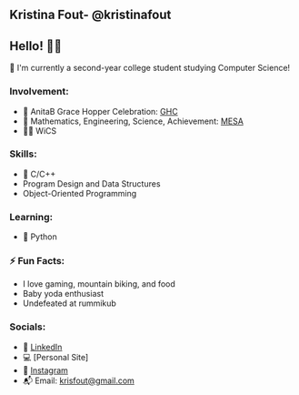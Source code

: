## Kristina Fout- @kristinafout
## Hello! 👋🏼
📓 I'm currently a second-year college student studying Computer Science! <br>
### Involvement:
* 🎉 AnitaB Grace Hopper Celebration: [GHC](https://ghc.anitab.org/)
* 🔭 Mathematics, Engineering, Science, Achievement: [MESA](https://mesa.ucop.edu/)
* 👩‍💻 WiCS

### Skills:
* 🌊 C/C++
* Program Design and Data Structures
* Object-Oriented Programming

### Learning:
* 🐍 Python

### ⚡️ Fun Facts:
* I love gaming, mountain biking, and food
* Baby yoda enthusiast
* Undefeated at rummikub

### Socials:
* 🔗 [LinkedIn](https://www.linkedin.com/in/kristina-f-66b0a8227/)
* 💻 [Personal Site]
* 💌 [Instagram](https://www.instagram.com/kristinafout/?hl=en)
* 📬 Email: krisfout@gmail.com
